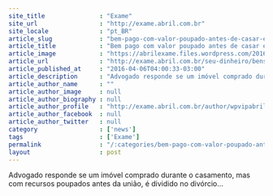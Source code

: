 ```yaml
---
site_title               : "Exame"
site_url                 : "http://exame.abril.com.br"
site_locale              : "pt_BR"
article_slug             : "bem-pago-com-valor-poupado-antes-de-casar-entra-no-divorcio"
article_title            : "Bem pago com valor poupado antes de casar entra no divórcio?"
article_image            : "https://abrilexame.files.wordpress.com/2016/09/size_960_16_9_divorcio5.jpg?quality=70&strip=all&w=960"
article_url              : "http://exame.abril.com.br/seu-dinheiro/bens-comprados-com-valores-obtidos-antes-do-casamento-sao-re/"
article_published_at     : "2016-04-06T04:00:33-03:00"
article_description      : "Advogado responde se um imóvel comprado durante o casamento, mas com recursos poupados antes da união, é dividido no divórcio..."
article_author_name      : ""
article_author_image     : null
article_author_biography : null
article_author_profile   : "http://exame.abril.com.br/author/wpvipabril/"
article_author_facebook  : null
article_author_twitter   : null
category                 : ['news']
tags                     : ['Exame']
permalink                : "/:categories/bem-pago-com-valor-poupado-antes-de-casar-entra-no-divorcio/"
layout                   : post
---
```


Advogado responde se um imóvel comprado durante o casamento, mas com recursos poupados antes da união, é dividido no divórcio...
